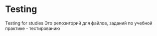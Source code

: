 # Testing
Testing for studies
Это репозиторий для файлов, заданий по учебной практике - тестированию
